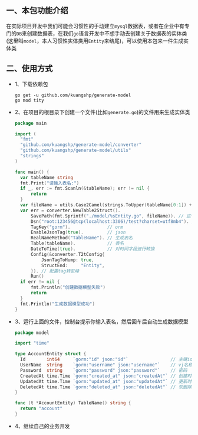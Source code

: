 ## 一、本包功能介绍

在实际项目开发中我们可能会习惯性的手动建立`mysql`数据表，或者在企业中有专门的`DB`来创建数据表，在我们`go`语言开发中不想手动去创建关于数据表的实体类(这里叫`model`，本人习惯性实体类用`Entity`来结尾)，可以使用本包来一件生成实体类



## 二、使用方式

* 1、下载依赖包

  ```properties
  go get -u github.com/kuangshp/generate-model
  go mod tity
  ```

* 2、在项目的根目录下创建一个文件(比如`generate.go`)的文件用来生成实体类

  ```go
  package main
  
  import (
  	"fmt"
  	"github.com/kuangshp/generate-model/converter"
  	"github.com/kuangshp/generate-model/utils"
  	"strings"
  )
  
  func main() {
  	var tableName string
  	fmt.Print("请输入表名:")
  	if _, err := fmt.Scanln(&tableName); err != nil {
  		return
  	}
  	var fileName = utils.Case2Camel(strings.ToUpper(tableName[0:1]) + tableName[1:]) // 转为首字目大写
  	var err = converter.NewTable2Struct().
  		SavePath(fmt.Sprintf("./model/%sEntity.go", fileName)). // 这个地方根据自己的需求来写
  		Dsn("root:123456@tcp(localhost:3306)/test?charset=utf8mb4"). // 配置数据库连接
  		TagKey("gorm").              // orm
  		EnableJsonTag(true).         // json
  		RealNameMethod("TableName"). // 生成表名
  		Table(tableName).            // 表名
  		DateToTime(true).            // 对时间字段进行转换
  		Config(&converter.T2tConfig{
  			JsonTagToHump: true,
  			StructEnd:     "Entity",
  		}). // 配置tag转驼峰
  		Run()
  	if err != nil {
  		fmt.Println("创建数据模型失败")
  		return
  	}
  	fmt.Println("生成数据模型成功")
  }
  
  ```

* 3、运行上面的文件，控制台提示你输入表名，然后回车后自动生成数据模型

  ```go
  package model
  
  import "time"
  
  type AccountEntity struct {
  	Id        int64     `gorm:"id" json:"id"`                // 主键id
  	UserName  string    `gorm:"username" json:"username"`    // vj名称
  	Password  string    `gorm:"password" json:"password"`    // 密码
  	CreatedAt time.Time `gorm:"created_at" json:"createdAt"` // 创建时间
  	UpdatedAt time.Time `gorm:"updated_at" json:"updatedAt"` // 更新时间
  	DeletedAt time.Time `gorm:"deleted_at" json:"deletedAt"` // 软删除时间
  }
  
  func (t *AccountEntity) TableName() string {
  	return "account"
  }
  
  ```

* 4、继续自己的业务开发